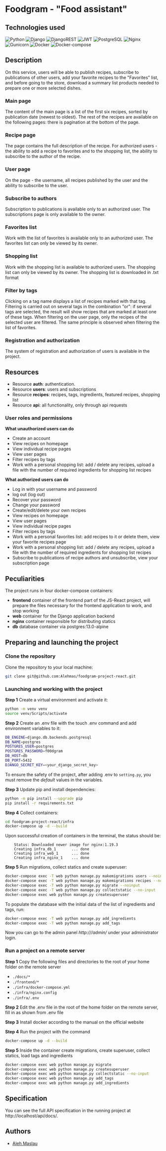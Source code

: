 #  Foodgram - "Food assistant"

## Technologies used
![Python](https://img.shields.io/badge/Python-3776AB?style=for-the-badge&logo=python&logoColor=white) ![Django](https://img.shields.io/badge/Django-092E20?style=for-the-badge&logo=django&logoColor=white) ![DjangoREST](https://img.shields.io/badge/DJANGO-REST-ff1709?style=for-the-badge&logo=django&logoColor=white&color=ff1709&labelColor=gray) ![JWT](https://img.shields.io/badge/JWT-black?style=for-the-badge&logo=JSON%20web%20tokens) ![PostgreSQL](https://img.shields.io/badge/PostgreSQL-316192?style=for-the-badge&logo=postgresql&logoColor=white) ![Nginx](https://img.shields.io/badge/nginx-%23009639.svg?style=for-the-badge&logo=nginx&logoColor=white) ![Gunicorn](https://img.shields.io/badge/gunicorn-%298729.svg?style=for-the-badge&logo=gunicorn&logoColor=white) ![Docker](https://img.shields.io/badge/docker-%230db7ed.svg?style=for-the-badge&logo=docker&logoColor=white) ![Docker-compose](https://img.shields.io/badge/-Docker%20compose-464646?style=for-the-badge&logo=Docker&logoColor=white&color=008080)

##  Description
On this service, users will be able to publish recipes, subscribe to publications of other users,
add your favorite recipes to the "Favorites" list, and before going to the store, download a summary list
products needed to prepare one or more selected dishes.

### Main page
The content of the main page is a list of the first six recipes, sorted by publication date (newest to oldest).
The rest of the recipes are available on the following pages: there is pagination at the bottom of the page.

### Recipe page
The page contains the full description of the recipe. For authorized users - the ability to add a recipe to favorites and
to the shopping list, the ability to subscribe to the author of the recipe.

### User page
On the page - the username, all recipes published by the user and the ability to subscribe to the user.

### Subscribe to authors
Subscription to publications is available only to an authorized user. The subscriptions page is only available to the owner.

### Favorites list
Work with the list of favorites is available only to an authorized user.
The favorites list can only be viewed by its owner.

### Shopping list
Work with the shopping list is available to authorized users.
The shopping list can only be viewed by its owner.
The shopping list is downloaded in .txt format

### Filter by tags
Clicking on a tag name displays a list of recipes marked with that tag. Filtering is carried out on several
tags in the combination "or": if several tags are selected, the result will show recipes that are marked
at least one of these tags. When filtering on the user page, only the recipes of the selected user are filtered.
The same principle is observed when filtering the list of favorites.

### Registration and authorization
The system of registration and authorization of users is available in the project.

## Resources
- Resource **auth**: authentication.
- Resource **users**: users and subscriptions
- Resource **recipes**: recipes, tags, ingredients, featured recipes, shopping list
- Resource **api**: all functionality, only through api requests

### User roles and permissions
**What unauthorized users can do**
- Create an account
- View recipes on homepage
- View individual recipe pages
- View user pages
- Filter recipes by tags
- Work with a personal shopping list: add / delete any recipes, upload a file with the number of required
  ingredients for shopping list recipes

**What authorized users can do**
- Log in with your username and password
- log out (log out)
- Recover your password
- Change your password
- Create/edit/delete your own recipes
- View recipes on homepage
- View user pages
- View individual recipe pages
- Filter recipes by tags
- Work with a personal favorites list: add recipes to it or delete them,
  view your favorite recipes page
- Work with a personal shopping list: add / delete any recipes, upload a file with the number of required
  ingredients for shopping list recipes
- Subscribe to publications of recipe authors and unsubscribe, view your subscription page

## Peculiarities
The project runs in four docker-compose containers:
- **frontend** container of the frontend part of the JS-React project, will prepare the files necessary for the frontend application to work,
  and stop working
- **web** container for the Django application backend
- **nginx** container responsible for distributing statics
- **db** database container via postgres:13.0-alpine

## Preparing and launching the project
### Clone the repository
Clone the repository to your local machine:
```bash
git clone git@github.com:Alehmas/foodgram-project-react.git
```

### Launching and working with the project
**Step 1** Create a virtual environment and activate it:
```bash
python -m venv venv
source venv/Scripts/activate
```

**Step 2** Create an .env file with the touch .env command and add environment variables to it:
```bash
DB_ENGINE=django.db.backends.postgresql
DB_NAME=postgres
POSTGRES_USER=postgres
POSTGRES_PASSWORD=f00dgram
DB_HOST=db
DB_PORT=5432
DJANGO_SECRET_KEY=<your_django_secret_key>
```
To ensure the safety of the project, after adding .env to `setting.py`, you must remove the *default* values ​​in the variables.

**Step 3** Update pip and install dependencies:
```bash
python -m pip install --upgrade pip
pip install -r requirements.txt
```

**Step 4** Collect containers:
```bash
cd foodgram-project-react/infra
docker-compose up -d --build
```
Upon successful creation of containers in the terminal, the status should be:
```
    Status: Downloaded newer image for nginx:1.19.3
    Creating infra_db_1       ... done
    Creating infra_web_1      ... done
    Creating infra_nginx_1    ... done
```

**Step 5** Run migrations, collect statics and create superuser:
```bash
docker-compose exec -T web python manage.py makemigrations users --noinput
docker-compose exec -T web python manage.py makemigrations recipes --noinput
docker-compose exec -T web python manage.py migrate --noinput
docker-compose exec -T web python manage.py collectstatic --no-input
docker-compose exec web python manage.py createsuperuser
```
To populate the database with the initial data of the list of ingredients and tags, run:
```bash
docker-compose exec -T web python manage.py add_ingredients
docker-compose exec -T web python manage.py add_tags
```
Now you can go to the admin panel *http://<your host>/admin/* under your administrator login.

### Run a project on a remote server

**Step 1** Copy the following files and directories to the root of your home folder on the remote server
- `./docs/*`
- `./frontend/*`
- `./infra/docker-compose.yml`
- `./infra/nginx.config`
- `./infra/.env`

**Step 2** Edit the .env file in the root of the home folder on the remote server, fill in as shown
from .env file

**Step 3** Install docker according to the manual on the official website

**Step 4** Run the project with the command
```bash
docker-compose up -d --build
```
**Step 5** Inside the container create migrations, create superuser, collect statics, load tags and ingredients
```bash
docker-compose exec web python manage.py migrate
docker-compose exec web python manage.py createsuperuser
docker-compose exec web python manage.py collectstatic --no-input
docker-compose exec web python manage.py add_tags
docker-compose exec web python manage.py add_ingredients
```

## Specification
You can see the full API specification in the running project at http://localhost/api/docs/.

## Authors
- [Aleh Maslau](https://github.com/Alehmas)
